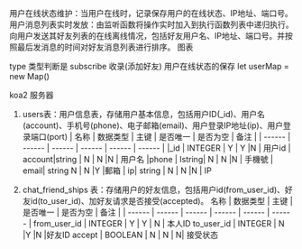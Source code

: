 用户在线状态维护：当用户在线时，记录保存用户的在线状态、IP地址、端口号。
用户消息列表实时发放：由监听函数将操作实时加入到执行函数列表中递归执行。
向用户发送其好友列表的在线离线情况，包括好友用户名、IP地址、端口号。并按照最后发消息的时间对好友消息列表进行排序。
图表

type 类型判断是 subscribe 收录(添加好友)
用户在线状态的保存
let userMap = new Map()

koa2 服务器

1. users表：用户信息表，存储用户基本信息，包括用户ID(_id)、用户名(account)、手机号(phone)、电子邮箱(email)、用户登录IP地址(ip)、用户登录端口(port)
| 名称   |	数据类型	  | 主键	| 是否唯一	| 是否为空	| 备注 |
| ------ | ------ | ------ | ------ | ------ | ------ |
|_id	   | INTEGER	  | Y	    |  Y      |N	      | 用户id
| account|string  | N	    |  N	    |N	      | 用户名
|phone	 | Istring| N	    |  N      |N	      | 手機號
| email|	string	N	   |  N	    |Y	       |郵箱
| ip|	string	| N	   |  N	    |N	       | IP

2. chat_friend_ships 表：存储用户的好友信息，包括用户id(from_user_id)、好友id(to_user_id)、加好友请求是否接受(accepted)。
名称	| 数据类型	| 主键	| 是否唯一	| 是否为空	| 备注 |
| ------ | ------ | ------ | ------ | ------ | ------ |
from_user_id	| INTEGER |	Y |	Y	| N	| 本人ID
to_user_id	| INTEGER	| N	|Y	|N	|好友ID
accept	| BOOLEAN	| N	| N | 	N|	接受状态
